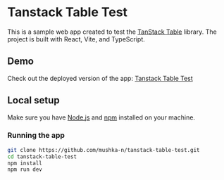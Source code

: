 # Tanstack Table Test

This is a sample web app created to test the [TanStack Table](https://tanstack.com/table/) library. The project is built with React, Vite, and TypeScript.

## Demo

Check out the deployed version of the app: [Tanstack Table Test](https://mushka-n.github.io/tanstack-table-test/)

## Local setup

Make sure you have [Node.js](https://nodejs.org/) and [npm](https://www.npmjs.com/) installed on your machine.

### Running the app

```bash
git clone https://github.com/mushka-n/tanstack-table-test.git
cd tanstack-table-test
npm install
npm run dev
```
